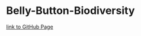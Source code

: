 # Belly-Button-Biodiversity

[link to GitHub Page](https://luis-zavalaa.github.io/Belly-Button-Biodiversity/)
